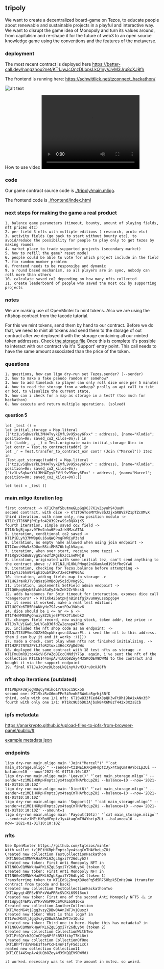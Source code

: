 ## tripoly

We want to create a decentralized board-game on Tezos, to educate people about renewable and sustainable projects in a playful and interactive way. We want to disrupt the game idea of Monopoly and turn its values around, from capitalism and re-shape it for the future of web3 to an open source knowledge game using the conventions and the features of the metaverse.

### deployment

The most recent contract is deployed here https://better-call.dev/hangzhou2net/KT1JwJcQnzDLbpsLkQ1nyVJvM3Jru8cXJ8fh

The frontend is running here: https://schwittlick.net/tzconnect_hackathon/

![alt text](./images/54cd9a2eb37d491ebaabd9ac64ce60fb.png "Screenshot of our very basic frontend")

How to use video
<video width="320" height="240" controls>
  <source src="./images/hackathon_capture.mp4" type="video/mp4">
</video>
### code

Our game contract source code is [./tripoly/main.mligo](./tripoly/main.mligo).

The frontend code is [./frontend/index.html](./frontend/index.html)

### next steps for making the game a real product

    1. balance game parameters (timeout, bounty, amount of playing fields, nft prices etc)
    2. per field 3 nfts with multiple editions ( research, proto etc)
    3. activity fields (go back to start without bounty etc), to avoid/reduce the possibility for people to play only to get tezos by making rounds
    4. market place to trade supported projects (secondary market)
    5. how to refill the game? reset mode? 
    6. people could be able to vote for which project include in the field
    7. fix random number problem
    8. frontend needs to be responsibe and dynamic
    9. a round based mechanism, so all players are in sync, nobody can roll more than others
    10. calculate saved co2 depending on how many nfts collected
    11. create leaderboard of people who saved the most co2 by supporting projects


### notes

We are making use of OpenMinter to mint tokens. Also we are using the nftshop contract from the tacode tutorial.

For this we mint tokens, send them by hand to our contract. Before we do that, we need to mint all tokens and send them to the storage of out contract after we deployed it with the storage containing all our minted token addresses.
Check [the storage file](./tripoly/main_storage.mligo)
Once this is complete it's possible to interact with our contract via it's 'Support' entry point. This call needs to have the same amount associated than the price of the token.


### questions

    1. questions, how can ligo dry-run set Tezos.sender? (--sender)
    2. how to make a fake pseudo random nr somehow?
    3. how to add timelock so player can only roll dice once per 5 minutes
    4. how to read the storage from a webapp? prolly an api call to tzkt or bcd, to visualize the current state.
    5. how can i check for a map as storage in a test? (too much for hackathon)
    6. how execute and return multiple operations. (solved)

#### question 5

    let _test () =
    let initial_storage = Map.literal [("tz1LvSqkwzYkL3MH4TyykEVfL9v95xey6Fxx" : address), {name="Klodie"; position=0n; saved_co2_kilos=0n};] in
    let (taddr, _, _) = Test.originate main initial_storage 0tez in
    let contr = Test.to_contract(taddr) in
    let _r = Test.transfer_to_contract_exn contr (Join ("Marcel")) 1tez  in
    (Test.get_storage(taddr) = Map.literal [("tz1LvSqkwzYkL3MH4TyykEVfL9v95xey6Fxx" : address), {name="Klodie"; position=0n; saved_co2_kilos=0n};("tz1LvSqkwzYkL3MH4TyykEVfL9v95xey6Fxx" : address), {name="Marcel"; position=0n; saved_co2_kilos=0n};])

    let test = _test ()
### main.mligo iteration log

    first contract -> KT1ChmfSbutmeGLpGqX6J7X1vZpyuh943uuM
    second contract, with dice -> KT1TDAToeMYtkv8bJ2jxGRBVZFZ1pTZcUMvX
    third iteration, with name only, new position modulo -> KT1Ct1TJ6NPjPN1pfo428392rw9ScBQXXjKS
    fourth iteration, simple saved co2 field -> KT18rNgBjupzv9YHw2nhu6PeuJrkNMzcATAL
    5. iteration, conditional co2 saved -> KT1PjELyh37MW8p6ui6aQWQPmgFWRCuP3shd
    6. iteration, no empty name allowed when using join endpoint -> KT1CoosHHw5zSDUueBSiiEM876bfq1hVagai
    7. iteration, when over start, receive some tezzi -> KT1RgSCkbBuBvygQ5ne2fZKgshXJCLneMHjB
    8. iteration, originated with some initial tez, can't send anything to the contract above :/ KT1NJLH1HkLPMogd2nG6amAxd193tfbo9YwU
    9. iteration, checking for Tezos.balance before attempting -> KT1LyYzJ6hm9Piqh3QubV1RxYJxeCFHPG6Ax
    10. iteration, adding fields map to storage -> KT1HGJraHkJTv3Q9azGRMBoQy5oidJVKg951
    11. iteration, implements SetField admin endpoint -> KT1Q6HpqNdyNSfwkh4SaEyJNcZnK2ZrVhcsQ
    12. adds barebones for 5min timeout for interaction. exposes dice call *dangerours* -> KT1Xk425atpHjnBin1fgjXvumWyLssSpg6p4
    13. it seems it worked, make a real test edition: KT1UGSYe6TB5RkANKyHe7SJvsutPDwJVWbv6
    14. dice should be 1 <= nr <= 6 -> KT1T4eNM8APgQnuiy8Z2kjeEFT9XJTiUebk2
    15. changes field record, now using stock, token addr, tez price -> KT1Js7LVjGw8L6yLYGaB36fdZw2qnapA3Fm6
    16. included the nft shop code as an endpoint: -> KT1QiT73UPVmoDGZX6Qxpkhrqmsn4UzwarPt. i sent the nft to this address. then i can buy it and it works :)))))
    17. made a check, cant play when nfts not finished initializing. -> KT1H2P27NYGZPrLJfoR2tuxL3HdcXVgDdbWx
    18. deployed the same contract with 18 test nfts as storage -> KT1FmuDmRD1to4GcVHSYAZgBEccCNNdjY7Gp. again, i've sent the nft of the collection KT1CE144SvpAv4iUQb8Zey4M3SKQQEV9DWMd to the contract and bought it via the support endpoint
    19. final KT1JwJcQnzDLbpsLkQ1nyVJvM3Jru8cXJ8fh


### nft shop iterations (outdated)

    KT1V8pKF3WjqgWUqCy4Wiho1YrU8oc1SCxoS
    second one: KT19kzRvG6mpFPn549vohEBWmUa5grhj8BfD
    third, only with one 1/1 nft: KT1Sw833fCed4X8pQH3wFtDhi9kAixANv35P
    fourth with only one 1/1: KT1Rc9U3bDU3Ajbsk84X6M8zT442x3X2sECb

### ipfs metadata

https://anarkrypto.github.io/upload-files-to-ipfs-from-browser-panel/public/#

[example metadata json](./tripoly/project1.json)


### endpoints

    ligo dry-run main.mligo main 'Join("Marcel")' "`cat main_storage.mligo`" --sender=tz1MEiHXRpHFmptzJyx4taqCmTHAYbcLpZUi --balance=10 --now='2021-01-01T10:10:10Z'
    ligo dry-run main.mligo main 'Leave()' "`cat main_storage.mligo`" --sender=tz1MEiHXRpHFmptzJyx4taqCmTHAYbcLpZUi --balance=10 --now='2021-01-01T10:10:10Z'
    ligo dry-run main.mligo main 'Dice(6)' "`cat main_storage.mligo`" --sender=tz1MEiHXRpHFmptzJyx4taqCmTHAYbcLpZUi --balance=10 --now='2021-01-01T10:10:10Z'
    ligo dry-run main.mligo main 'Support()' "`cat main_storage.mligo`" --sender=tz1MEiHXRpHFmptzJyx4taqCmTHAYbcLpZUi --balance=10 --now='2021-01-01T10:10:10Z' --amount=1
    ligo dry-run main.mligo main 'Payout(10tz)' "`cat main_storage.mligo`" --sender=tz1MEiHXRpHFmptzJyx4taqCmTHAYbcLpZUi --balance=10 --now='2021-01-01T10:10:10Z'


### nfts

    Use OpenMinter https://github.com/tqtezos/minter
    With wallet tz1MEiHXRpHFmptzJyx4taqCmTHAYbcLpZUi
    Created new collection TestCollectionHackathon (KT1N6GwCQMNWkHaAPKL6ZgLSgxi7Y26dLybX)
    Created new token: First Anti Monopoly NFT in KT1N6GwCQMNWkHaAPKL6ZgLSgxi7Y26dLybX (token 0)
    Created new token: First Anti Monopoly NFT in KT1N6GwCQMNWkHaAPKL6ZgLSgxi7Y26dLybX (token 1)
    Transferring token to KT1EdSL2bvgXBUedPq5d5R7SHbpk5EmHz9uW (transfer contract from tacode and back)
    Created new collection TestCollectionHackathonTwo (KT1Wpyqt4EP5vBYPxVWaPRRcSVCKL6S916xu)
    Created new token: First one of the second Anti Monopoly NFTS ꘐ in KT1Wpyqt4EP5vBYPxVWaPRRcSVCKL6S916xu
    Created new collection AnotherCollection (KT1VocMG4tjJgq3vzyZDBw8AAnJWTJv1Qusz)
    Created new token: What is this logo? in KT1VocMG4tjJgq3vzyZDBw8AAnJWTJv1Qusz
    Created new token: Third one in here. Maybe this has metadata? in KT1N6GwCQMNWkHaAPKL6ZgLSgxi7Y26dLybX (token 2)
    Created new collection CollectionWithTwo (KT1PtSQYch2QJoCE9pNPfFkB53fibyT7KL8m)
    Created new collection CollectionOfOne (KT1BhPfrdxVMeE1ftePCcH14nF1fyFSdJLxC)
    reated new collection Collection11 (KT1CE144SvpAv4iUQb8Zey4M3SKQQEV9DWMd)

    it worked. necessary was to set the amount in mutez. so weird.